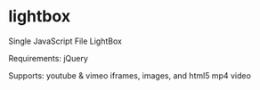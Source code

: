 # lightbox
Single JavaScript File LightBox

Requirements:
  jQuery
  
Supports: youtube & vimeo iframes, images, and html5 mp4 video
